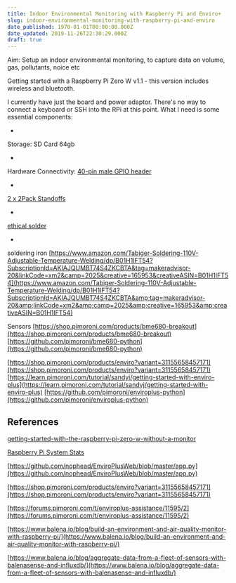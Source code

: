 ```yaml
---
title: Indoor Environmental Monitoring with Raspberry Pi and Enviro+
slug: indoor-environmental-monitoring-with-raspberry-pi-and-enviro
date_published: 1970-01-01T00:00:00.000Z
date_updated: 2019-11-26T22:30:29.000Z
draft: true
---
```


Aim: Setup an indoor environmental monitoring, to capture data on volume, gas, pollutants, noice etc

Getting started with a Raspberry Pi Zero W v1.1 - this version includes wireless and bluetooth.

I currently have just the board and power adaptor. There's no way to connect a keyboard or SSH into the RPi at this point. What I need is some essential components:

- 
Storage: SD Card 64gb

- 
Hardware Connectivity: [40-pin male GPIO header](https://shop.pimoroni.com/products/male-40-pin-2x20-hat-header?variant=10476117383)

- 
[2 x 2Pack Standoffs](https://shop.pimoroni.com/products/brass-m2-5-standoffs-for-pi-hats-black-plated-pack-of-2)

- 
[ethical solder](https://shop.pimoroni.com/products/fair-loetet?variant=34730900938)

- 
soldering iron [https://www.amazon.com/Tabiger-Soldering-110V-Adjustable-Temperature-Welding/dp/B01H1IFT54?SubscriptionId=AKIAJQUMBT74S4ZKCBTA&tag=makeradvisor-20&linkCode=xm2&camp=2025&creative=165953&creativeASIN=B01H1IFT54](https://www.amazon.com/Tabiger-Soldering-110V-Adjustable-Temperature-Welding/dp/B01H1IFT54?SubscriptionId=AKIAJQUMBT74S4ZKCBTA&amp;tag=makeradvisor-20&amp;linkCode=xm2&amp;camp=2025&amp;creative=165953&amp;creativeASIN=B01H1IFT54)

Sensors
[https://shop.pimoroni.com/products/bme680-breakout](https://shop.pimoroni.com/products/bme680-breakout)
[https://github.com/pimoroni/bme680-python](https://github.com/pimoroni/bme680-python)

[https://shop.pimoroni.com/products/enviro?variant=31155658457171](https://shop.pimoroni.com/products/enviro?variant=31155658457171)
[https://learn.pimoroni.com/tutorial/sandyj/getting-started-with-enviro-plus](https://learn.pimoroni.com/tutorial/sandyj/getting-started-with-enviro-plus)
[https://github.com/pimoroni/enviroplus-python](https://github.com/pimoroni/enviroplus-python)

## References

[getting-started-with-the-raspberry-pi-zero-w-without-a-monitor](https://www.losant.com/blog/getting-started-with-the-raspberry-pi-zero-w-without-a-monitor)

[Raspberry Pi System Stats](https://learn.pimoroni.com/tutorial/networked-pi/raspberry-pi-system-stats-python)

[https://github.com/nophead/EnviroPlusWeb/blob/master/app.py](https://github.com/nophead/EnviroPlusWeb/blob/master/app.py)

[https://shop.pimoroni.com/products/enviro?variant=31155658457171](https://shop.pimoroni.com/products/enviro?variant=31155658457171)

[https://forums.pimoroni.com/t/enviroplus-assistance/11595/2](https://forums.pimoroni.com/t/enviroplus-assistance/11595/2)

[https://www.balena.io/blog/build-an-environment-and-air-quality-monitor-with-raspberry-pi/](https://www.balena.io/blog/build-an-environment-and-air-quality-monitor-with-raspberry-pi/)

[https://www.balena.io/blog/aggregate-data-from-a-fleet-of-sensors-with-balenasense-and-influxdb/](https://www.balena.io/blog/aggregate-data-from-a-fleet-of-sensors-with-balenasense-and-influxdb/)
